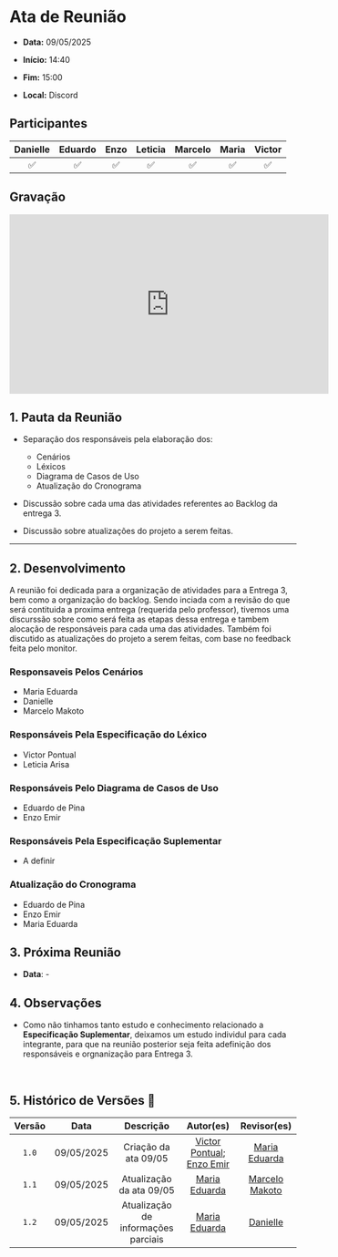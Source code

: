 # Ata de Reunião 

- **Data:** 09/05/2025

- **Início:** 14:40

- **Fim:** 15:00

- **Local:** Discord

## Participantes

| Danielle | Eduardo | Enzo | Leticia | Marcelo | Maria | Victor |
| :-: | :-: | :-: | :-: | :-: | :-: | :-: |
| ✅ | ✅ | ✅ | ✅ | ✅ | ✅ | ✅ |

## Gravação

<p style="text-align: center">
<iframe width="560" height="315" src="https://www.youtube.com/embed/zLt9s5AhoAQ?si=lnjEzUsCoW2txuzA" title="YouTube video player" frameborder="0" allow="accelerometer; autoplay; clipboard-write; encrypted-media; gyroscope; picture-in-picture; web-share" referrerpolicy="strict-origin-when-cross-origin" allowfullscreen></iframe>
</p>

## 1. Pauta da Reunião

  - Separação dos responsáveis pela elaboração dos:
    - Cenários
    - Léxicos
    - Diagrama de Casos de Uso
    - Atualização do Cronograma

  - Discussão sobre cada uma das atividades referentes ao Backlog da entrega 3.
  
  - Discussão sobre atualizações do projeto a serem feitas.

---

## 2. Desenvolvimento

A reunião foi dedicada para a organização de atividades para a Entrega 3, bem como a organização do backlog. Sendo inciada com a revisão do que será contituida a proxima entrega (requerida pelo professor), tivemos uma discurssão sobre como será feita as etapas dessa entrega e tambem alocação de responsáveis para cada uma das atividades.
Também foi discutido as atualizações do projeto a serem feitas, com base no feedback feita pelo monitor.

### Responsaveis Pelos Cenários

- Maria Eduarda
- Danielle 
- Marcelo Makoto

### Responsáveis Pela Especificação do Léxico

- Victor Pontual
- Leticia Arisa

### Responsáveis Pelo Diagrama de Casos de Uso

- Eduardo de Pina
- Enzo Emir

### Responsáveis Pela Especificação Suplementar

- A definir

### Atualização do Cronograma

- Eduardo de Pina
- Enzo Emir
- Maria Eduarda

## 3. Próxima Reunião

- **Data**: -

## 4. Observações

- Como não tinhamos tanto estudo e conhecimento relacionado a **Especificação Suplementar**,  deixamos um estudo individul para cada integrante, para que na reunião posterior seja feita adefinição dos responsáveis e orgnanização para Entrega 3.

<br>

## 5. Histórico de Versões 📅

| Versão | Data | Descrição | Autor(es) | Revisor(es) |
| :-: | :-: | :-: | :-: | :-: |
| `1.0`  | 09/05/2025 | Criação da ata 09/05 | [Victor Pontual](https://github.com/VictorPontual); [Enzo Emir](https://github.com/EnzoEmir) | [Maria Eduarda](https://github.com/dudaa28)|
| `1.1`  | 09/05/2025 | Atualização da ata 09/05 | [Maria Eduarda](https://github.com/dudaa28) | [Marcelo Makoto](https://github.com/MM4k) |
| `1.2`  | 09/05/2025 | Atualização de informações parciais | [Maria Eduarda](https://github.com/dudaa28) | [Danielle](https://github.com/danielle-soaress) |